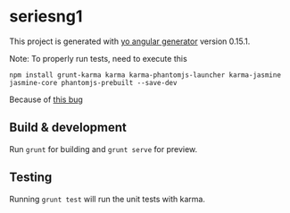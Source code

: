 # seriesng1

This project is generated with [yo angular generator](https://github.com/yeoman/generator-angular)
version 0.15.1.

Note: To properly run tests, need to execute this

```
npm install grunt-karma karma karma-phantomjs-launcher karma-jasmine jasmine-core phantomjs-prebuilt --save-dev
```

Because of [this bug](https://github.com/yeoman/generator-angular/issues/1230)

## Build & development

Run `grunt` for building and `grunt serve` for preview.

## Testing

Running `grunt test` will run the unit tests with karma.

